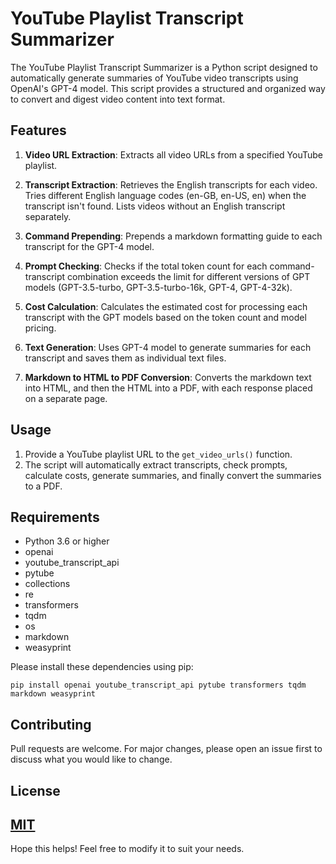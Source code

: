 # YouTube Playlist Transcript Summarizer

The YouTube Playlist Transcript Summarizer is a Python script designed to automatically generate summaries of YouTube video transcripts using OpenAI's GPT-4 model. This script provides a structured and organized way to convert and digest video content into text format.

## Features

1. **Video URL Extraction**: Extracts all video URLs from a specified YouTube playlist.

2. **Transcript Extraction**: Retrieves the English transcripts for each video. Tries different English language codes (en-GB, en-US, en) when the transcript isn't found. Lists videos without an English transcript separately.

3. **Command Prepending**: Prepends a markdown formatting guide to each transcript for the GPT-4 model.

4. **Prompt Checking**: Checks if the total token count for each command-transcript combination exceeds the limit for different versions of GPT models (GPT-3.5-turbo, GPT-3.5-turbo-16k, GPT-4, GPT-4-32k).

5. **Cost Calculation**: Calculates the estimated cost for processing each transcript with the GPT models based on the token count and model pricing.

6. **Text Generation**: Uses GPT-4 model to generate summaries for each transcript and saves them as individual text files. 

7. **Markdown to HTML to PDF Conversion**: Converts the markdown text into HTML, and then the HTML into a PDF, with each response placed on a separate page.

## Usage

1. Provide a YouTube playlist URL to the `get_video_urls()` function.
2. The script will automatically extract transcripts, check prompts, calculate costs, generate summaries, and finally convert the summaries to a PDF.

## Requirements

- Python 3.6 or higher
- openai
- youtube_transcript_api
- pytube
- collections
- re
- transformers
- tqdm
- os
- markdown
- weasyprint

Please install these dependencies using pip:

```shell
pip install openai youtube_transcript_api pytube transformers tqdm markdown weasyprint
```

## Contributing

Pull requests are welcome. For major changes, please open an issue first to discuss what you would like to change.

## License

[MIT](https://choosealicense.com/licenses/mit/)
---

Hope this helps! Feel free to modify it to suit your needs.
